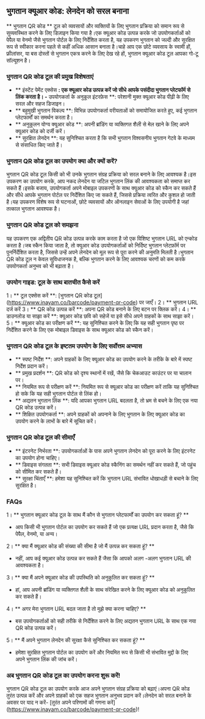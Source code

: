 ## भुगतान क्यूआर कोड: लेनदेन को सरल बनाना

** भुगतान QR कोड ** टूल को व्यवसायों और व्यक्तियों के लिए भुगतान प्रक्रिया को समान रूप से सुव्यवस्थित करने के लिए डिज़ाइन किया गया है।एक क्यूआर कोड उत्पन्न करके जो उपयोगकर्ताओं को पेपैल या वेनमो जैसे भुगतान पोर्टल के लिए निर्देशित करता है, यह उपकरण भुगतान को जल्दी और सुरक्षित रूप से स्वीकार करना पहले से कहीं अधिक आसान बनाता है।चाहे आप एक छोटे व्यवसाय के स्वामी हों, फ्रीलांसर, या बस दोस्तों से भुगतान एकत्र करने के लिए देख रहे हों, भुगतान क्यूआर कोड टूल आपका गो-टू सॉल्यूशन है।

### भुगतान QR कोड टूल की प्रमुख विशेषताएं

- ** इंस्टेंट पेमेंट एक्सेस **: एक क्यूआर कोड उत्पन्न करें जो सीधे आपके पसंदीदा भुगतान प्लेटफॉर्म से लिंक करता है।
-** उपयोगकर्ता के अनुकूल इंटरफ़ेस **: परेशानी मुक्त क्यूआर कोड पीढ़ी के लिए सरल और सहज डिजाइन।
- ** बहुमुखी भुगतान विकल्प **: विभिन्न उपयोगकर्ता वरीयताओं को समायोजित करते हुए, कई भुगतान प्लेटफार्मों का समर्थन करता है।
- ** अनुकूलन योग्य क्यूआर कोड **: अपनी ब्रांडिंग या व्यक्तिगत शैली से मेल खाने के लिए अपने क्यूआर कोड को दर्जी करें।
- ** सुरक्षित लेनदेन **: यह सुनिश्चित करता है कि सभी भुगतान विश्वसनीय भुगतान गेटवे के माध्यम से संसाधित किए जाते हैं।

### भुगतान QR कोड टूल का उपयोग क्या और क्यों करें?

भुगतान QR कोड टूल किसी को भी उनके भुगतान संग्रह प्रक्रिया को सरल बनाने के लिए आवश्यक है।इस उपकरण का उपयोग करके, आप नकद लेनदेन या जटिल भुगतान लिंक की आवश्यकता को समाप्त कर सकते हैं।इसके बजाय, उपयोगकर्ता अपने मोबाइल उपकरणों के साथ क्यूआर कोड को स्कैन कर सकते हैं और सीधे आपके भुगतान पोर्टल पर निर्देशित किए जा सकते हैं, जिससे प्रक्रिया त्वरित और कुशल हो जाती है।यह उपकरण विशेष रूप से घटनाओं, छोटे व्यवसायों और ऑनलाइन सेवाओं के लिए उपयोगी है जहां तत्काल भुगतान आवश्यक है।

### भुगतान QR कोड टूल को समझना

यह उपकरण एक अद्वितीय QR कोड उत्पन्न करके काम करता है जो एक विशिष्ट भुगतान URL को एन्कोड करता है।जब स्कैन किया जाता है, तो क्यूआर कोड उपयोगकर्ताओं को निर्दिष्ट भुगतान प्लेटफ़ॉर्म पर पुनर्निर्देशित करता है, जिससे उन्हें अपने लेनदेन को मूल रूप से पूरा करने की अनुमति मिलती है।भुगतान QR कोड टूल न केवल सुविधाजनक है, बल्कि भुगतान करने के लिए आवश्यक चरणों को कम करके उपयोगकर्ता अनुभव को भी बढ़ाता है।

### उपयोग गाइड: टूल के साथ बातचीत कैसे करें

1। ** टूल एक्सेस करें **: [भुगतान QR कोड टूल] (https://www.inayam.co/barcode/payment-qr-code) पर जाएँ।
2। ** भुगतान URL दर्ज करें
3। ** QR कोड उत्पन्न करें **: अपना QR कोड बनाने के लिए बटन पर क्लिक करें।
4। ** डाउनलोड या साझा करें **: क्यूआर कोड छवि को सहेजें या इसे सीधे अपने ग्राहकों के साथ साझा करें।
5। ** क्यूआर कोड का परीक्षण करें **: यह सुनिश्चित करने के लिए कि यह सही भुगतान पृष्ठ पर निर्देशित करने के लिए एक मोबाइल डिवाइस के साथ क्यूआर कोड को स्कैन करें।

### भुगतान QR कोड टूल के इष्टतम उपयोग के लिए सर्वोत्तम अभ्यास

- ** स्पष्ट निर्देश **: अपने ग्राहकों के लिए क्यूआर कोड का उपयोग करने के तरीके के बारे में स्पष्ट निर्देश प्रदान करें।
- ** प्रमुख प्रदर्शन **: QR कोड को दृश्य स्थानों में रखें, जैसे कि चेकआउट काउंटर पर या चालान पर।
- ** नियमित रूप से परीक्षण करें **: नियमित रूप से क्यूआर कोड का परीक्षण करें ताकि यह सुनिश्चित हो सके कि यह सही भुगतान पोर्टल से लिंक हो।
- ** अद्यतन भुगतान लिंक **: यदि आपका भुगतान URL बदलता है, तो भ्रम से बचने के लिए एक नया QR कोड उत्पन्न करें।
- ** शिक्षित उपयोगकर्ता **: अपने ग्राहकों को अपनाने के लिए भुगतान के लिए क्यूआर कोड का उपयोग करने के लाभों के बारे में सूचित करें।

### भुगतान QR कोड टूल की सीमाएँ

- ** इंटरनेट निर्भरता **: उपयोगकर्ताओं के पास अपने भुगतान लेनदेन को पूरा करने के लिए इंटरनेट का उपयोग होना चाहिए।
- ** डिवाइस संगतता **: सभी डिवाइस क्यूआर कोड स्कैनिंग का समर्थन नहीं कर सकते हैं, जो पहुंच को सीमित कर सकते हैं।
- ** सुरक्षा चिंताएँ **: हमेशा यह सुनिश्चित करें कि भुगतान URL संभावित धोखाधड़ी से बचाने के लिए सुरक्षित है।

### FAQs

1। ** भुगतान क्यूआर कोड टूल के साथ मैं कौन से भुगतान प्लेटफार्मों का उपयोग कर सकता हूं? **
- आप किसी भी भुगतान पोर्टल का उपयोग कर सकते हैं जो एक प्रत्यक्ष URL प्रदान करता है, जैसे कि पेपैल, वेनमो, या अन्य।

2। ** क्या मैं क्यूआर कोड की संख्या की सीमा है जो मैं उत्पन्न कर सकता हूं? **
- नहीं, आप कई क्यूआर कोड उत्पन्न कर सकते हैं जैसा कि आपको अलग -अलग भुगतान URL की आवश्यकता है।

3। ** क्या मैं अपने क्यूआर कोड की उपस्थिति को अनुकूलित कर सकता हूं? **
- हां, आप अपनी ब्रांडिंग या व्यक्तिगत शैली के साथ संरेखित करने के लिए क्यूआर कोड को अनुकूलित कर सकते हैं।

4। ** अगर मेरा भुगतान URL बदल जाता है तो मुझे क्या करना चाहिए? **
- बस उपयोगकर्ताओं को सही तरीके से निर्देशित करने के लिए अद्यतन भुगतान URL के साथ एक नया QR कोड उत्पन्न करें।

5। ** मैं अपने भुगतान लेनदेन की सुरक्षा कैसे सुनिश्चित कर सकता हूं? **
- हमेशा सुरक्षित भुगतान पोर्टल का उपयोग करें और नियमित रूप से किसी भी संभावित मुद्दों के लिए अपने भुगतान लिंक की जांच करें।

### अब भुगतान QR कोड टूल का उपयोग करना शुरू करें!

भुगतान QR कोड टूल का उपयोग करके आज अपने भुगतान संग्रह प्रक्रिया को बढ़ाएं।अपना QR कोड तुरंत उत्पन्न करें और अपने ग्राहकों को एक सहज भुगतान अनुभव प्रदान करें।लेनदेन को सरल बनाने के अवसर पर याद न करें- [तुरंत अपने परिणामों की गणना करें] (https://www.inayam.co/barcode/payment-qr-code)!